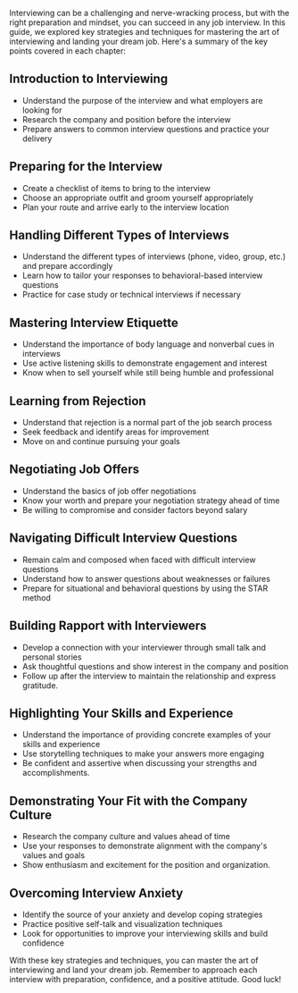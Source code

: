 
Interviewing can be a challenging and nerve-wracking process, but with the right preparation and mindset, you can succeed in any job interview. In this guide, we explored key strategies and techniques for mastering the art of interviewing and landing your dream job. Here's a summary of the key points covered in each chapter:

Introduction to Interviewing
---------------------------------------

* Understand the purpose of the interview and what employers are looking for
* Research the company and position before the interview
* Prepare answers to common interview questions and practice your delivery

Preparing for the Interview
--------------------------------------

* Create a checklist of items to bring to the interview
* Choose an appropriate outfit and groom yourself appropriately
* Plan your route and arrive early to the interview location

Handling Different Types of Interviews
-------------------------------------------------

* Understand the different types of interviews (phone, video, group, etc.) and prepare accordingly
* Learn how to tailor your responses to behavioral-based interview questions
* Practice for case study or technical interviews if necessary

Mastering Interview Etiquette
----------------------------------------

* Understand the importance of body language and nonverbal cues in interviews
* Use active listening skills to demonstrate engagement and interest
* Know when to sell yourself while still being humble and professional

Learning from Rejection
----------------------------------

* Understand that rejection is a normal part of the job search process
* Seek feedback and identify areas for improvement
* Move on and continue pursuing your goals

Negotiating Job Offers
---------------------------------

* Understand the basics of job offer negotiations
* Know your worth and prepare your negotiation strategy ahead of time
* Be willing to compromise and consider factors beyond salary

Navigating Difficult Interview Questions
---------------------------------------------------

* Remain calm and composed when faced with difficult interview questions
* Understand how to answer questions about weaknesses or failures
* Prepare for situational and behavioral questions by using the STAR method

Building Rapport with Interviewers
---------------------------------------------

* Develop a connection with your interviewer through small talk and personal stories
* Ask thoughtful questions and show interest in the company and position
* Follow up after the interview to maintain the relationship and express gratitude.

Highlighting Your Skills and Experience
--------------------------------------------------

* Understand the importance of providing concrete examples of your skills and experience
* Use storytelling techniques to make your answers more engaging
* Be confident and assertive when discussing your strengths and accomplishments.

Demonstrating Your Fit with the Company Culture
-----------------------------------------------------------

* Research the company culture and values ahead of time
* Use your responses to demonstrate alignment with the company's values and goals
* Show enthusiasm and excitement for the position and organization.

Overcoming Interview Anxiety
----------------------------------------

* Identify the source of your anxiety and develop coping strategies
* Practice positive self-talk and visualization techniques
* Look for opportunities to improve your interviewing skills and build confidence

With these key strategies and techniques, you can master the art of interviewing and land your dream job. Remember to approach each interview with preparation, confidence, and a positive attitude. Good luck!
